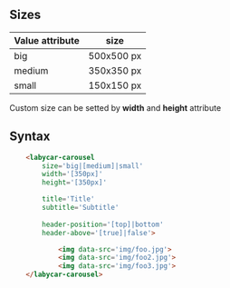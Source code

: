 ## Sizes
|Value attribute| size
|----------|:-------------:|
|big| 500x500 px|
|medium|350x350 px|
|small|150x150 px|

Custom size can be setted by **width** and **height** attribute

## Syntax

```html
    <labycar-carousel
        size='big|[medium]|small'
        width='[350px]'
        height='[350px]'

        title='Title'
        subtitle='Subtitle'
        
        header-position='[top]|bottom'
        header-above='[true]|false'>

            <img data-src='img/foo.jpg'>
            <img data-src='img/foo2.jpg'>
            <img data-src='img/foo3.jpg'>
    </labycar-carousel>
```